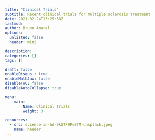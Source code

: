 ```yaml
---
title: "Clinical Trials"
subtitle: Recent clinical trials for multiple sclerosis treatment 
date: 2021-02-24T13:25:38Z
lastmod: 
author: Bruno Amaral
options:
  unlisted: false
  header: mini

description: 
categories: []
tags: []

draft: false
enableDisqus : true
enableMathJax: false
disableToC: false
disableAutoCollapse: true

menu:
    main:
        Name: Clinical Trials
        weight: 3

resources:
  - src: science-in-hd-9kSTF9PvETM-unsplash.jpeg
    name: header
---
```

